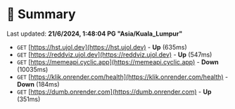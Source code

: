 # 📖 Summary
Last updated: **21/6/2024, 1:48:04 PG "Asia/Kuala_Lumpur"**

- `GET` [https://hst.ujol.dev](https://hst.ujol.dev) - **Up** (635ms)
- `GET` [https://reddviz.ujol.dev](https://reddviz.ujol.dev) - **Up** (547ms)
- `GET` [https://memeapi.cyclic.app](https://memeapi.cyclic.app) - **Down** (10035ms)
- `GET` [https://klik.onrender.com/health](https://klik.onrender.com/health) - **Down** (184ms)
- `GET` [https://dumb.onrender.com](https://dumb.onrender.com) - **Up** (351ms)
